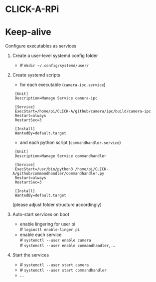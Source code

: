 # CLICK-A-RPi



# Keep-alive

Configure executables as services

1. Create a user-level systemd config folder
   - \# ``mkdir ~/.config/systemd/user/``

2. Create systemd scripts 
   - for each executable (``camera-ipc.service``)
    ```
     [Unit]
     Description=Manage Service camera-ipc
     
     [Service]
     ExecStart=/home/pi/CLICK-A/github/camera/ipc/build/camera-ipc
     Restart=always
     RestartSec=3
     
     [Install]
     WantedBy=default.target

   ```
      
   - and each python script (``commandhandler.service``)
    ```
     [Unit]
     Description=Manage Service commandhandler
     
     [Service]
     ExecStart=/usr/bin/python3 /home/pi/CLICK-A/github/commandhandler/commandhandler.py
     Restart=always
     RestartSec=3
     
     [Install]
     WantedBy=default.target
   ```
   
   (please adjust folder structure accordingly)

3. Auto-start services on boot
   - enable lingering for user pi \
   \# ``loginctl enable-linger pi``
   - enable each service \
   \# ``systemctl --user enable camera`` \
   \# ``systemctl --user enable commandhandler``, ...

4. Start the services
   - \# ``systemctl --user start camera``
   - \# ``systemctl --user start commandhandler``
   - ...
   
